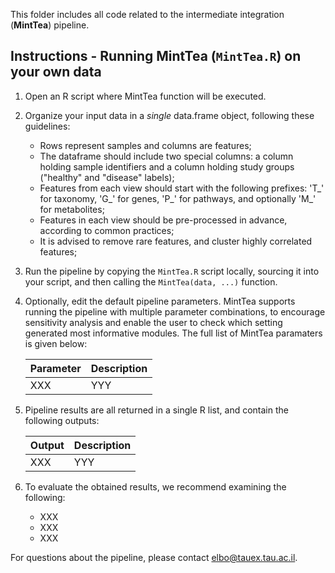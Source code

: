 This folder includes all code related to the intermediate integration (__MintTea__) pipeline.

## Instructions - Running MintTea (`MintTea.R`) on your own data

1. Open an R script where MintTea function will be executed.

2. Organize your input data in a *single* data.frame object, following these guidelines:
   * Rows represent samples and columns are features;  
   * The dataframe should include two special columns: a column holding sample identifiers and a column holding study groups ("healthy" and "disease" labels);  
   * Features from each view should start with the following prefixes: 'T_' for taxonomy, 'G_' for genes, 'P_' for pathways, and optionally 'M_' for metabolites;  
   * Features in each view should be pre-processed in advance, according to common practices;  
   * It is advised to remove rare features, and cluster highly correlated features;  

3. Run the pipeline by copying the `MintTea.R` script locally, sourcing it into your script, and then calling the `MintTea(data, ...)` function. 
 
4. Optionally, edit the default pipeline parameters. MintTea supports running the pipeline with multiple parameter combinations, to encourage sensitivity analysis and enable the user to check which setting generated most informative modules. The full list of MintTea paramaters is given below:

     | Parameter | Description |
     | --------- | ----------- |
     | XXX       | YYY         |

5. Pipeline results are all returned in a single R list, and contain the following outputs:

     | Output    | Description |
     | --------- | ----------- |
     | XXX       | YYY         |

6. To evaluate the obtained results, we recommend examining the following:

   * XXX
   * XXX
   * XXX
  
For questions about the pipeline, please contact elbo@tauex.tau.ac.il.
